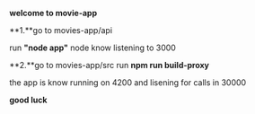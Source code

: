 **welcome to movie-app**

**1.**go to movies-app/api 

run **"node app"**
node know listening to 3000

**2.**go to movies-app/src
run **npm run build-proxy**

the app is know running on 4200 
and lisening for calls in 30000

**good luck**
